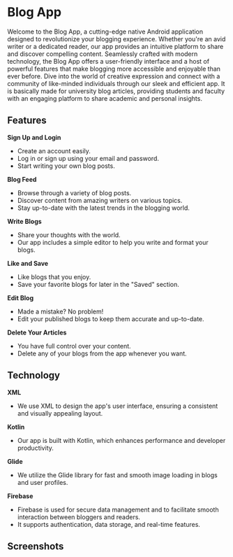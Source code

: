 # Blog App

Welcome to the Blog App, a cutting-edge native Android application designed to revolutionize your blogging experience. Whether you're an avid writer or a dedicated reader, our app provides an intuitive platform to share and discover compelling content. Seamlessly crafted with modern technology, the Blog App offers a user-friendly interface and a host of powerful features that make blogging more accessible and enjoyable than ever before. Dive into the world of creative expression and connect with a community of like-minded individuals through our sleek and efficient app. It is basically made for university blog articles, providing students and faculty with an engaging platform to share academic and personal insights.

## Features

 **Sign Up and Login**
   - Create an account easily.
   - Log in or sign up using your email and password.
   - Start writing your own blog posts.

 **Blog Feed**
   - Browse through a variety of blog posts.
   - Discover content from amazing writers on various topics.
   - Stay up-to-date with the latest trends in the blogging world.

 **Write Blogs**
   - Share your thoughts with the world.
   - Our app includes a simple editor to help you write and format your blogs.

 **Like and Save**
   - Like blogs that you enjoy.
   - Save your favorite blogs for later in the "Saved" section.

 **Edit Blog**
   - Made a mistake? No problem!
   - Edit your published blogs to keep them accurate and up-to-date.

 **Delete Your Articles**
   - You have full control over your content.
   - Delete any of your blogs from the app whenever you want.

## Technology

 **XML**
   - We use XML to design the app's user interface, ensuring a consistent and visually appealing layout.

 **Kotlin**
   - Our app is built with Kotlin, which enhances performance and developer productivity.

 **Glide**
   - We utilize the Glide library for fast and smooth image loading in blogs and user profiles.

 **Firebase**
   - Firebase is used for secure data management and to facilitate smooth interaction between bloggers and readers.
   - It supports authentication, data storage, and real-time features.

## Screenshots
